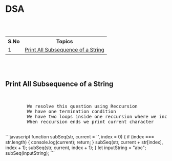 <h1>DSA</h1>
<br>
<br>
<table>
	<tr>
		<th>S.No</th>
		<th>Topics</th>
	</tr>
	<tr>
		<td>
			1
		</td>
		<td>
			<a href="#topic-1">Print All Subsequence of a String</a>
		</td>
	</tr>
</table>
<br>
<br>
<div id="topic-1">
	<h2>
		Print All Subsequence of a String
	</h2>
	<br>
	<pre>
        We resolve this question using Reccursion
        We have one termination condition 
        We have two loops inside one reccursion where we include current character or not
        When reccursion ends we print current character
    </pre>
    <div>
    ```javascript
    function subSeq(str, current = '', index = 0) {
    if (index === str.length) {
        console.log(current);
        return;
    }
    subSeq(str, current + str[index], index + 1);
    subSeq(str, current, index + 1);
    }
    let inputString = "abc";
    subSeq(inputString);
    ```
    </div>
</div>